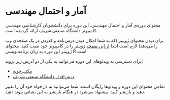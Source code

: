 # آمار و احتمال مهندسی
محتوای دوره‌ی آمار و احتمال مهندسی. این دوره برای دانشجویان کارشناسی مهندسی کامپیوتر دانشگاه صنعتی شریف ارائه گردیده است. 

برای دیدن محتوای ژوپیتر (که به شما امکان دیدن درس‌نامه و کدزدن در یک صفحه‌ی وب را می‌دهد) لازم است ابتدا [از این صفحه](https://jupyter.org/install) ژوپیتر را در کامپیوتر خود نصب کنید. محتوای ژوپیتر این دوره به زبان برنامه‌نویسی R است

برای دسترسی به ویدئوهای این دوره می‌توانید به یکی از دو آدرس زیر بروید:
* [مکتب‌خونه](https://maktabkhooneh.org/course/آمار-احتمال-مهندسی-mk627/)
* [درس‌افزار دانشگاه صنعتی شریف](https://ocw.sharif.edu/course/id/269)

تمامی محتوای این دوره و ویدئوها رایگان است. شما می‌توانید به دل‌خواه خود آن را تغییر دهید و بازنشر کنید. پیشنهاد می‌شود در هنگام بازنشر به این نشانی پیوند دهید.
